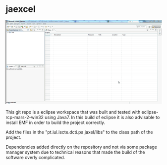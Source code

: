# jaexcel

![demo](demo.gif)

This git repo is a eclipse workspace that was built and tested with eclipse-rcp-mars-2-win32 using Java7. In this build of eclipse it is also advisable to install EMF in order to build the project correctly.

Add the files in the "pt.iul.iscte.dcti.pa.jaxel/libs" to the class path of the project.

Dependencies added directly on the repository and not via some package manager system due to technical reasons that made the build of the software overly complicated.